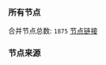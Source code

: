 ### 所有节点
合并节点总数: `1875`
[节点链接](https://raw.githubusercontent.com/rzhy1/11/master/sub/sub_merge_base64.txt)

### 节点来源